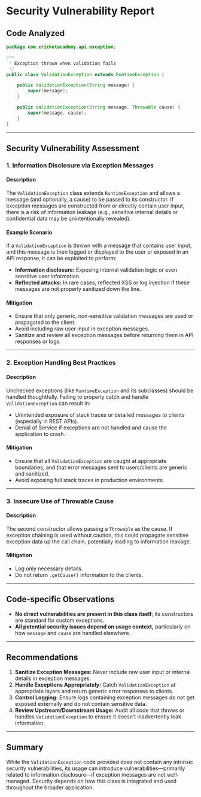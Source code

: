 # Security Vulnerability Report

## Code Analyzed

```java
package com.cricketacademy.api.exception;

/**
 * Exception thrown when validation fails
 */
public class ValidationException extends RuntimeException {

    public ValidationException(String message) {
        super(message);
    }

    public ValidationException(String message, Throwable cause) {
        super(message, cause);
    }
}
```

---

## Security Vulnerability Assessment

### 1. Information Disclosure via Exception Messages

#### Description
The `ValidationException` class extends `RuntimeException` and allows a message (and optionally, a cause) to be passed to its constructor. If exception messages are constructed from or directly contain user input, there is a risk of information leakage (e.g., sensitive internal details or confidential data may be unintentionally revealed).

#### Example Scenario
If a `ValidationException` is thrown with a message that contains user input, and this message is then logged or displayed to the user or exposed in an API response, it can be exploited to perform:
- **Information disclosure:** Exposing internal validation logic or even sensitive user information.
- **Reflected attacks:** In rare cases, reflected XSS or log injection if these messages are not properly sanitized down the line.

#### Mitigation
- Ensure that only generic, non-sensitive validation messages are used or propagated to the client.
- Avoid including raw user input in exception messages.
- Sanitize and review all exception messages before returning them in API responses or logs.

---

### 2. Exception Handling Best Practices

#### Description
Unchecked exceptions (like `RuntimeException` and its subclasses) should be handled thoughtfully. Failing to properly catch and handle `ValidationException` can result in:
- Unintended exposure of stack traces or detailed messages to clients (especially in REST APIs).
- Denial of Service if exceptions are not handled and cause the application to crash.

#### Mitigation
- Ensure that all `ValidationException` are caught at appropriate boundaries, and that error messages sent to users/clients are generic and sanitized.
- Avoid exposing full stack traces in production environments.

---

### 3. Insecure Use of Throwable Cause

#### Description
The second constructor allows passing a `Throwable` as the cause. If exception chaining is used without caution, this could propagate sensitive exception data up the call chain, potentially leading to information leakage.

#### Mitigation
- Log only necessary details.
- Do not return `.getCause()` information to the clients.

---

## Code-specific Observations

- **No direct vulnerabilities are present in this class itself**; its constructors are standard for custom exceptions.
- **All potential security issues depend on usage context,** particularly on how `message` and `cause` are handled elsewhere.

---

## Recommendations

1. **Sanitize Exception Messages:** Never include raw user input or internal details in exception messages.
2. **Handle Exceptions Appropriately:** Catch `ValidationException` at appropriate layers and return generic error responses to clients.
3. **Control Logging:** Ensure logs containing exception messages do not get exposed externally and do not contain sensitive data.
4. **Review Upstream/Downstream Usage:** Audit all code that throws or handles `ValidationException` to ensure it doesn’t inadvertently leak information.

---

## Summary

While the `ValidationException` code provided does not contain any intrinsic security vulnerabilities, its usage can introduce vulnerabilities—primarily related to information disclosure—if exception messages are not well-managed. Security depends on how this class is integrated and used throughout the broader application.